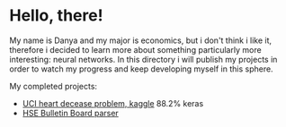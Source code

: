 # Hello, there!

My name is Danya and my major is economics, but i don't think i like it, therefore i decided to learn more about something particularly more interesting: neural networks. In this directory i will publish my projects in order to watch my progress and keep developing myself in this sphere.

My completed projects:

- [UCI heart decease problem, kaggle](https://www.kaggle.com/ronitf/heart-disease-uci) 88.2% keras
- [HSE Bulletin Board parser](https://www.hse.ru/ba/economics/students/)
